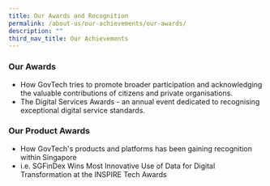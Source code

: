 ```yaml
---
title: Our Awards and Recognition
permalink: /about-us/our-achievements/our-awards/
description: ""
third_nav_title: Our Achievements
---
```

### **Our Awards**

- How GovTech tries to promote broader participation and acknowledging the valuable contributions of citizens and private organisations.
- The Digital Services Awards - an annual event dedicated to recognising exceptional digital service standards.

### **Our Product Awards**

- How GovTech's products and platforms has been gaining recognition within Singapore
-  i.e. SGFinDex Wins Most Innovative Use of Data for Digital Transformation at the INSPIRE Tech Awards